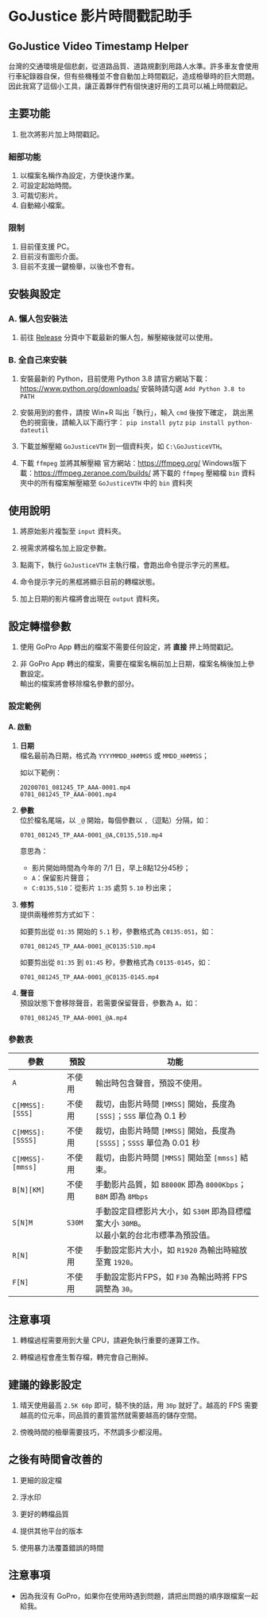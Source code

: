 # GoJustice 影片時間戳記助手
##  GoJustice Video Timestamp Helper

台灣的交通環境是個悲劇，從道路品質、道路規劃到用路人水準。許多車友會使用行車紀錄器自保，但有些機種並不會自動加上時間戳記，造成檢舉時的巨大問題。因此我寫了這個小工具，讓正義夥伴們有個快速好用的工具可以補上時間戳記。


## 主要功能

1. 批次將影片加上時間戳記。


### 細部功能

1. 以檔案名稱作為設定，方便快速作業。
2. 可設定起始時間。
3. 可裁切影片。
4. 自動縮小檔案。


### 限制

1. 目前僅支援 PC。
2. 目前沒有圖形介面。
3. 目前不支援一鍵檢舉，以後也不會有。


## 安裝與設定

### A. 懶人包安裝法

1. 前往 [Release](https://github.com/cacaplus/gojustice/releases) 分頁中下載最新的懶人包，解壓縮後就可以使用。

### B. 全自己來安裝

1. 安裝最新的 Python，目前使用 Python 3.8
   請官方網站下載：https://www.python.org/downloads/
   安裝時請勾選 `Add Python 3.8 to PATH`

2. 安裝用到的套件，請按 Win+R 叫出「執行」，輸入 `cmd` 後按下確定，
   跳出黑色的視窗後，請輸入以下兩行字：
   `pip install pytz`
   `pip install python-dateutil`

3. 下載並解壓縮 `GoJusticeVTH` 到一個資料夾，如 `C:\GoJusticeVTH`。

4. 下載 `ffmpeg` 並將其解壓縮
   官方網站：https://ffmpeg.org/
   Windows版下載：https://ffmpeg.zeranoe.com/builds/
   將下載的 `ffmpeg` 壓縮檔 `bin` 資料夾中的所有檔案解壓縮至 `GoJusticeVTH` 中的 `bin` 資料夾


## 使用說明

1. 將原始影片複製至 `input` 資料夾。

2. 視需求將檔名加上設定參數。

3. 點兩下，執行 `GoJusticeVTH` 主執行檔，會跑出命令提示字元的黑框。

4. 命令提示字元的黑框將顯示目前的轉檔狀態。

5. 加上日期的影片檔將會出現在 `output` 資料夾。


## 設定轉檔參數

1. 使用 GoPro App 轉出的檔案不需要任何設定，將 **直接** 押上時間戳記。

2. 非 GoPro App 轉出的檔案，需要在檔案名稱前加上日期，檔案名稱後加上參數設定。  
   輸出的檔案將會移除檔名參數的部分。


### 設定範例

#### A. 啟動

1. **日期**  
   檔名最前為日期，格式為 `YYYYMMDD_HHMMSS` 或 `MMDD_HHMMSS`；  

   如以下範例：  

       20200701_081245_TP_AAA-0001.mp4  
       0701_081245_TP_AAA-0001.mp4

2. **參數**  
   位於檔名尾端，以 `_@` 開始，每個參數以 `,`（逗點）分隔，如：
   
       0701_081245_TP_AAA-0001_@A,C0135,510.mp4 
   
   意思為：  
   * 影片開始時間為今年的 7/1 日，早上8點12分45秒；
   * `A`：保留影片聲音；
   * `C:0135,510`：從影片 `1:35` 處剪 `5.10` 秒出來；

3. **修剪**  
   提供兩種修剪方式如下：

   如要剪出從 `01:35` 開始的 `5.1` 秒，參數格式為 `C0135:051`，如：  
   
       0701_081245_TP_AAA-0001_@C0135:510.mp4

   如要剪出從 `01:35` 到 `01:45` 秒，參數格式為 `C0135-0145`，如：  

       0701_081245_TP_AAA-0001_@C0135-0145.mp4

4. **聲音**  
   預設狀態下會移除聲音，若需要保留聲音，參數為 `A`，如：  
   
       0701_081245_TP_AAA-0001_@A.mp4


### 參數表

<div class="spec">

|參數|預設|功能
|--|--|--
|`A`              |不使用|輸出時包含聲音，預設不使用。
|`C[MMSS]:[SSS]`  |不使用|裁切，由影片時間 `[MMSS]` 開始，長度為 `[SSS]`；`SSS` 單位為 0.1 秒
|`C[MMSS]:[SSSS]` |不使用|裁切，由影片時間 `[MMSS]` 開始，長度為 `[SSSS]`；`SSSS` 單位為 0.01 秒
|`C[MMSS]-[mmss]` |不使用|裁切，由影片時間 `[MMSS]` 開始至 `[mmss]` 結束。
|`B[N][KM]`       |不使用|手動影片品質，如 `B8000K` 即為 `8000Kbps`；`B8M` 即為 `8Mbps`
|`S[N]M`          |`S30M`|手動設定目標影片大小，如 `S30M` 即為目標檔案大小 `30MB`。<br>以最小氣的台北市標準為預設值。
|`R[N]`           |不使用|手動設定影片大小，如 `R1920` 為輸出時縮放至寬 `1920`。
|`F[N]`           |不使用|手動設定影片FPS，如 `F30` 為輸出時將 FPS 調整為 `30`。

</div>


## 注意事項

1. 轉檔過程需要用到大量 CPU，請避免執行重要的運算工作。
   
2. 轉檔過程會產生暫存檔，轉完會自己刪掉。


## 建議的錄影設定

1. 晴天使用最高 `2.5K 60p` 即可，騎不快的話，用 `30p` 就好了。越高的 FPS 需要越高的位元率，同品質的畫質當然就需要越高的儲存空間。

2. 傍晚時間的檢舉需要技巧，不然調多少都沒用。


## 之後有時間會改善的

1. 更細的設定檔

2. 浮水印

3. 更好的轉檔品質

4. 提供其他平台的版本

5. 使用暴力法覆蓋錯誤的時間



## 注意事項

* 因為我沒有 GoPro，如果你在使用時遇到問題，請把出問題的順序跟檔案一起給我。